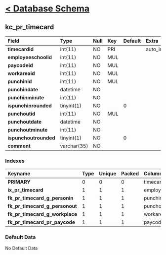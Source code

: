 # [< Database Schema](DatabaseSchema.md) #

## kc\_pr\_timecard ##
| **Field** | Type | Null | Key | Default | Extra | Comment |
|:----------|:-----|:-----|:----|:--------|:------|:--------|
| **timecardid** | int(11) | NO | PRI |  | auto\_increment |  |
| **employeeschoolid** | int(11) | NO | MUL |  |  |  |
| **paycodeid** | int(11) | NO | MUL |  |  |  |
| **workareaid** | int(11) | NO | MUL |  |  |  |
| **punchinid** | int(11) | NO | MUL |  |  |  |
| **punchindate** | datetime | NO |  |  |  |  |
| **punchinminute** | int(11) | NO |  |  |  |  |
| **ispunchinrounded** | tinyint(1) | NO |  | 0 |  |  |
| **punchoutid** | int(11) | NO | MUL |  |  |  |
| **punchoutdate** | datetime | NO |  |  |  |  |
| **punchoutminute** | int(11) | NO |  |  |  |  |
| **ispunchoutrounded** | tinyint(1) | NO |  | 0 |  |  |
| **comment** | varchar(35) | NO |  |  |  |  |


### Indexes ###
| **Keyname** | Type | Unique | Packed | Column | Seq | Cardinality | Collation | Null | Comment |
|:------------|:-----|:-------|:-------|:-------|:----|:------------|:----------|:-----|:--------|
| **PRIMARY** | 0 | 0 | 0 | timecardid | 1 | 0 | A | 0 | 0 |
| **ix\_pr\_timecard** | 1 | 1 | 1 | employeeschoolid | 1 |  | A | 1 | 1 |
| **fk\_pr\_timecard\_g\_personin** | 1 | 1 | 1 | punchinid | 1 |  | A | 1 | 1 |
| **fk\_pr\_timecard\_g\_personout** | 1 | 1 | 1 | punchoutid | 1 |  | A | 1 | 1 |
| **fk\_pr\_timecard\_g\_workplace** | 1 | 1 | 1 | workareaid | 1 |  | A | 1 | 1 |
| **fk\_pr\_timecard\_pr\_paycode** | 1 | 1 | 1 | paycodeid | 1 |  | A | 1 | 1 |


### Default Data ###
No Default Data